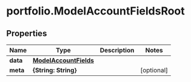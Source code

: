 # portfolio.ModelAccountFieldsRoot

## Properties

Name | Type | Description | Notes
------------ | ------------- | ------------- | -------------
**data** | [**ModelAccountFields**](ModelAccountFields.md) |  | 
**meta** | **{String: String}** |  | [optional] 


